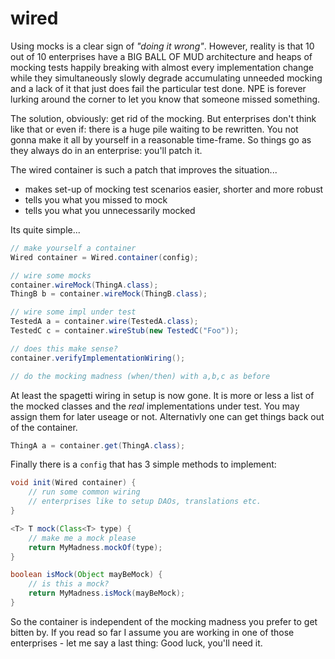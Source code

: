 wired
=====

Using mocks is a clear sign of _"doing it wrong"_. However, reality is that 10 out of 10 enterprises have a BIG BALL OF MUD architecture and heaps of mocking tests happily breaking with almost every implementation change while they simultaneously slowly degrade accumulating unneeded mocking and a lack of it that just does fail the particular test done. NPE is forever lurking around the corner to let you know that someone missed something.

The solution, obviously: get rid of the mocking. But enterprises don't think like that or even if: there is a huge pile waiting to be rewritten. You not gonna make it all by yourself in a reasonable time-frame. So things go as they always do in an enterprise: you'll patch it.

The wired container is such a patch that improves the situation...

- makes set-up of mocking test scenarios easier, shorter and more robust
- tells you what you missed to mock
- tells you what you unnecessarily mocked

Its quite simple...
```java
// make yourself a container
Wired container = Wired.container(config);

// wire some mocks
container.wireMock(ThingA.class);
ThingB b = container.wireMock(ThingB.class);

// wire some impl under test
TestedA a = container.wire(TestedA.class);
TestedC c = container.wireStub(new TestedC("Foo"));

// does this make sense?
container.verifyImplementationWiring();

// do the mocking madness (when/then) with a,b,c as before
```
At least the spagetti wiring in setup is now gone. It is more or less a list of the mocked classes and the _real_ implementations under test. You may assign them for later useage or not. Alternativly one can get things back out of the container.

```java
ThingA a = container.get(ThingA.class);
```
Finally there is a `config` that has 3 simple methods to implement:
```java
void init(Wired container) {
	// run some common wiring
	// enterprises like to setup DAOs, translations etc.
}

<T> T mock(Class<T> type) {
	// make me a mock please
	return MyMadness.mockOf(type); 
}

boolean isMock(Object mayBeMock) {
	// is this a mock?
	return MyMadness.isMock(mayBeMock); 
}
```
So the container is independent of the mocking madness you prefer to get bitten by. If you read so far I assume you are working in one of those enterprises - let me say a last thing: Good luck, you'll need it.
